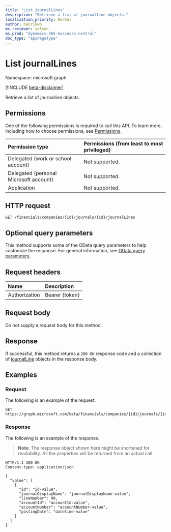 ```yaml
---
title: "List journalLines"
description: "Retrieve a list of journalline objects."
localization_priority: Normal
author: henrikwh
ms.reviewer: solsen
ms.prod: "dynamics-365-business-central"
doc_type: "apiPageType"
---
```


# List journalLines

Namespace: microsoft.graph

[!INCLUDE [beta-disclaimer](../../includes/beta-disclaimer.md)]

Retrieve a list of journalline objects.

## Permissions

One of the following permissions is required to call this API. To learn more, including how to choose permissions, see [Permissions](/graph/permissions-reference).

| Permission type                        | Permissions (from least to most privileged) |
|:---------------------------------------|:--------------------------------------------|
| Delegated (work or school account)     | Not supported. |
| Delegated (personal Microsoft account) | Not supported. |
| Application                            | Not supported. |

## HTTP request

<!-- { "blockType": "ignored" } -->

```http
GET /financials/companies/{id}/journals/{id}/journalLines
```

## Optional query parameters

This method supports some of the OData query parameters to help customize the response. For general information, see [OData query parameters](/graph/query-parameters).

## Request headers

| Name      |Description|
|:----------|:----------|
| Authorization | Bearer {token} |

## Request body

Do not supply a request body for this method.

## Response

If successful, this method returns a `200 OK` response code and a collection of [journalLine](../resources/dynamics-journalline.md) objects in the response body.

## Examples

### Request

The following is an example of the request.
<!-- {
  "blockType": "request",
  "name": "get_journallines"
}-->

```http
GET https://graph.microsoft.com/beta/financials/companies/{id}/journals/{id}/journalLines
```

### Response

The following is an example of the response.

> **Note:** The response object shown here might be shortened for readability. All the properties will be returned from an actual call.

<!-- {
  "blockType": "response",
  "truncated": true,
  "@odata.type": "microsoft.graph.journalLine",
  "isCollection": true
} -->

```http
HTTP/1.1 200 OK
Content-type: application/json

{
  "value": [
    {
      "id": "id-value",
      "journalDisplayName": "journalDisplayName-value",
      "lineNumber": 99,
      "accountId": "accountId-value",
      "accountNumber": "accountNumber-value",
      "postingDate": "datetime-value"
    }
  ]
}
```

<!-- uuid: 16cd6b66-4b1a-43a1-adaf-3a886856ed98
2019-02-04 14:57:30 UTC -->
<!-- {
  "type": "#page.annotation",
  "description": "List journalLines",
  "keywords": "",
  "section": "documentation",
  "tocPath": ""
}-->